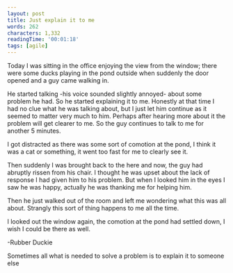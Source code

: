 ```yaml
---
layout: post
title: Just explain it to me
words: 262
characters: 1,332
readingTime: '00:01:18'
tags: [agile]
---
```

Today I was sitting in the office enjoying the view from the window; there were some ducks playing in the pond outside when suddenly the door opened and a guy came walking in. 

He started talking -his voice sounded slightly annoyed- about some problem he had. So he started explaining it to me. Honestly at that time I had no clue what he was talking about, but I just let him continue as it seemed to matter very much to him. Perhaps after hearing more about it the problem will get clearer to me. So the guy continues to talk to me for another 5 minutes. 

I got distracted as there was some sort of comotion at the pond, I think it was a cat or something, it went too fast for me to clearly see it. 

Then suddenly I was brought back to the here and now, the guy had abruptly rissen from his chair. I thought he was upset about the lack of response I had given him to his problem. But when I looked him in the eyes I saw he was happy, actually he was thanking me for helping him. 

Then he just walked out of the room and left me wondering what this was all about. Strangly this sort of thing happens to me all the time. 

I looked out the window again, the comotion at the pond had settled down, I wish I could be there as well.

-Rubber Duckie

Sometimes all what is needed to solve a problem is to explain it to someone else

